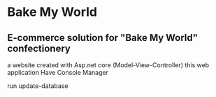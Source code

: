 # Bake My World

## E-commerce solution for "Bake My World" confectionery

a website created with Asp.net core (Model-View-Controller)
this web application Have Console Manager

run update-database
